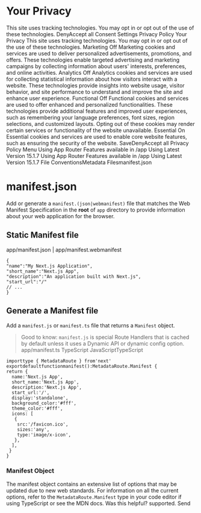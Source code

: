 # Your Privacy
This site uses tracking technologies. You may opt in or opt out of the use of these technologies.
DenyAccept all
Consent Settings
Privacy Policy
Your Privacy
This site uses tracking technologies. You may opt in or opt out of the use of these technologies.
Marketing
Off
Marketing cookies and services are used to deliver personalized advertisements, promotions, and offers. These technologies enable targeted advertising and marketing campaigns by collecting information about users' interests, preferences, and online activities. 
Analytics
Off
Analytics cookies and services are used for collecting statistical information about how visitors interact with a website. These technologies provide insights into website usage, visitor behavior, and site performance to understand and improve the site and enhance user experience.
Functional
Off
Functional cookies and services are used to offer enhanced and personalized functionalities. These technologies provide additional features and improved user experiences, such as remembering your language preferences, font sizes, region selections, and customized layouts. Opting out of these cookies may render certain services or functionality of the website unavailable.
Essential
On
Essential cookies and services are used to enable core website features, such as ensuring the security of the website. 
SaveDenyAccept all
Privacy Policy
Menu
Using App Router
Features available in /app
Using Latest Version
15.1.7
Using App Router
Features available in /app
Using Latest Version
15.1.7
File ConventionsMetadata Filesmanifest.json
# manifest.json
Add or generate a `manifest.(json|webmanifest)` file that matches the Web Manifest Specification in the **root** of `app` directory to provide information about your web application for the browser.
## Static Manifest file
app/manifest.json | app/manifest.webmanifest
```
{
"name":"My Next.js Application",
"short_name":"Next.js App",
"description":"An application built with Next.js",
"start_url":"/"
// ...
}
```

## Generate a Manifest file
Add a `manifest.js` or `manifest.ts` file that returns a `Manifest` object.
> Good to know: `manifest.js` is special Route Handlers that is cached by default unless it uses a Dynamic API or dynamic config option.
app/manifest.ts
TypeScript
JavaScriptTypeScript
```
importtype { MetadataRoute } from'next'
exportdefaultfunctionmanifest():MetadataRoute.Manifest {
return {
  name:'Next.js App',
  short_name:'Next.js App',
  description:'Next.js App',
  start_url:'/',
  display:'standalone',
  background_color:'#fff',
  theme_color:'#fff',
  icons: [
   {
    src:'/favicon.ico',
    sizes:'any',
    type:'image/x-icon',
   },
  ],
 }
}
```

### Manifest Object
The manifest object contains an extensive list of options that may be updated due to new web standards. For information on all the current options, refer to the `MetadataRoute.Manifest` type in your code editor if using TypeScript or see the MDN docs.
Was this helpful?
supported.
Send
